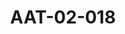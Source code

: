 ---
pid: AAT-02-018
title: AAT-02-018
language: ar
collection: عبد الرحمن علي طه
original_label: 
rights: فدوى علي طه
location_of_original: فدوى علي طه
photographer_or_studio: 
scanned_from: jpeg
_date: '1952'
location: 'مصر، القاهرة '
description: 'عبدالرحمن علي طه في القاهرة  اثناء مفاوضات الاستقلاليين مع الحكومة المصرية
  برئاسة  نجيب الهلالي '
additional_notes: 
permission_display: 'yes'
on_server: 'no'
on_website: 'no'
permalink: "/archive/ar/aat-02-018.html"
layout: photo-page
---